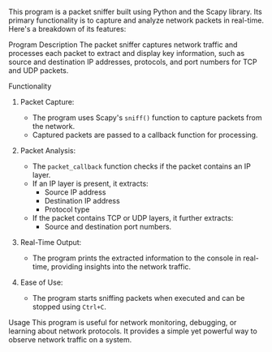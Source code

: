 This program is a packet sniffer built using Python and the Scapy library. Its primary functionality is to capture and analyze network packets in real-time. Here's a breakdown of its features:

 Program Description
The packet sniffer captures network traffic and processes each packet to extract and display key information, such as source and destination IP addresses, protocols, and port numbers for TCP and UDP packets.

 Functionality
1. Packet Capture:
   - The program uses Scapy's `sniff()` function to capture packets from the network.
   - Captured packets are passed to a callback function for processing.

2. Packet Analysis:
   - The `packet_callback` function checks if the packet contains an IP layer.
   - If an IP layer is present, it extracts:
     - Source IP address
     - Destination IP address
     - Protocol type
   - If the packet contains TCP or UDP layers, it further extracts:
     - Source and destination port numbers.

3. Real-Time Output:
   - The program prints the extracted information to the console in real-time, providing insights into the network traffic.

4. Ease of Use:
   - The program starts sniffing packets when executed and can be stopped using `Ctrl+C`.

 Usage
This program is useful for network monitoring, debugging, or learning about network protocols. It provides a simple yet powerful way to observe network traffic on a system.
